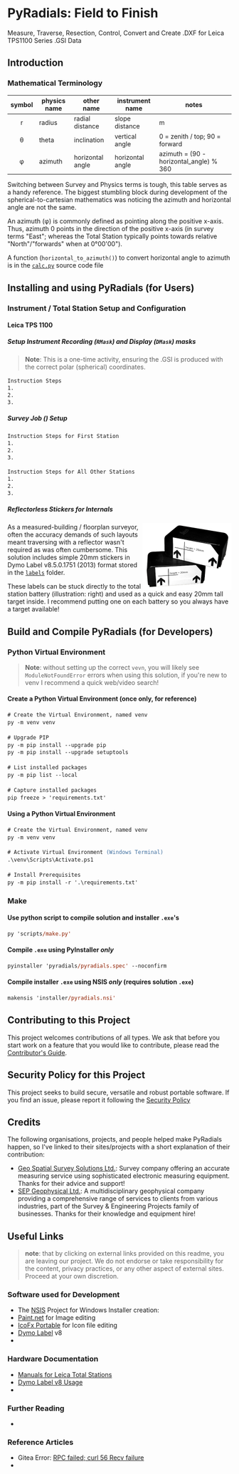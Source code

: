 # PyRadials: Field to Finish
Measure, Traverse, Resection, Control, Convert and Create .DXF for Leica TPS1100 Series .GSI Data

## Introduction

### Mathematical Terminology

| symbol | physics name | other name       | instrument name  | notes                                   |
| :----: | ------------ | ---------------- | ---------------- | --------------------------------------- |
|   r    | radius       | radial distance  | slope distance   | m                                       |
|   θ    | theta        | inclination      | vertical angle   | 0 = zenith / top; 90 = forward          |
|   φ    | azimuth      | horizontal angle | horizontal angle | azimuth = (90 - horizontal_angle) % 360 |

Switching between Survey and Physics terms is tough, this table serves as a handy reference. The biggest stumbling block during development of the spherical-to-cartesian mathematics was noticing the azimuth and horizontal angle are not the same.

An azimuth (φ) is commonly defined as pointing along the positive x-axis. Thus, azimuth 0 points in the direction of the positive x-axis (in survey terms "East"; whereas the Total Station typically points towards relative "North"/"forwards" when at 0°00'00").

A function (```horizontal_to_azimuth()```) to convert horizontal angle to azimuth is in the [```calc.py```](pyradials/calc.py) source code file




## Installing and using PyRadials (for Users)

### Instrument / Total Station Setup and Configuration

#### Leica TPS 1100

##### Setup Instrument Recording (```RMask```) and Display (```DMask```) masks
> __Note__: This is a one-time activity, ensuring the .GSI is produced with the correct polar (spherical) coordinates.

```
Instruction Steps
1.
2.
3.
```

##### Survey Job () Setup
```
Instruction Steps for First Station
1.
2.
3.

Instruction Steps for All Other Stations
1.
2.
3.
```

##### Reflectorless Stickers for Internals

<img alt="Two Leica TPS 1100 Batteries with Accurate Target Stickers" align="right" width="200px" src="docs/images/battery-labels.png" />

As a measured-building / floorplan surveyor, often the accuracy demands of such layouts meant traversing with a reflector wasn't required as was often cumbersome. This solution includes simple 20mm stickers in Dymo Label v8.5.0.1751 (2013) format stored in the [```labels```](docs/labels/)  folder.

These labels can be stuck directly to the total station battery (illustration: right) and used as a quick and easy 20mm tall target inside. I recommend putting one on each battery so you always have a target available!

## Build and Compile PyRadials (for Developers)

### Python Virtual Environment
> __Note__: without setting up the correct ```vevn```, you will likely see ```ModuleNotFoundError``` errors when using this solution, if you're new to venv I recommend a quick web/video search!

#### Create a Python Virtual Environment (once only, for reference)
```ps
# Create the Virtual Environment, named venv
py -m venv venv

# Upgrade PIP
py -m pip install --upgrade pip
py -m pip install --upgrade setuptools

# List installed packages
py -m pip list --local

# Capture installed packages
pip freeze > 'requirements.txt'
```

#### Using a Python Virtual Environment
```ps
# Create the Virtual Environment, named venv
py -m venv venv

# Activate Virtual Environment (Windows Terminal)
.\venv\Scripts\Activate.ps1

# Install Prerequisites
py -m pip install -r '.\requirements.txt'
```

### Make
#### Use python script to compile solution and installer ```.exe```'s
```ps
py 'scripts/make.py'
```

#### Compile ```.exe``` using PyInstaller _only_
```ps
pyinstaller 'pyradials/pyradials.spec' --noconfirm
```

#### Compile installer ```.exe``` using NSIS _only_ (requires solution ```.exe```)
```ps
makensis 'installer/pyradials.nsi'
```

## Contributing to this Project
This project welcomes contributions of all types. We ask that before you start work on a feature that you would like to contribute, please read the [Contributor's Guide](.github/CONTRIBUTING.md).

## Security Policy for this Project
This project seeks to build secure, versatile and robust portable software. If you find an issue, please report it following the [Security Policy](.github/SECURITY.md)

## Credits
The following organisations, projects, and people helped make PyRadials happen, so I've linked to their sites/projects with a short explanation of their contribution:
- [Geo Spatial Survey Solutions Ltd.](http://www.geo-spatial.co.uk/): Survey company offering an accurate measuring service using sophisticated electronic measuring equipment. Thanks for their advice and support!
- [SEP Geophysical Ltd.](https://www.sepgeophysical.com/): A multidisciplinary geophysical company providing a comprehensive range of services to clients from various industries, part of the Survey & Engineering Projects family of businesses. Thanks for their knowledge and equipment hire!

## Useful Links
> __note__: that by clicking on external links provided on this readme, you are leaving our project. We do not endorse or take responsibility for the content, privacy practices, or any other aspect of external sites. Proceed at your own discretion.

### Software used for Development
- The [NSIS](https://nsis.sourceforge.io/Main_Page) Project for Windows Installer creation:
- [Paint.net](https://getpaint.net/) for Image editing
- [IcoFx Portable](https://portableapps.com/apps/graphics_pictures/icofx_portable) for Icon file editing
- [Dymo Label](https://download.dymo.com/dymo/Software/Win/DLS8Setup.8.5.4.exe) v8
- 

### Hardware Documentation
- [Manuals for Leica Total Stations](https://tmackinnon.com/manuals-for-the-leica-tps1200-and-tcr1105.php)
- [Dymo Label v8 Usage](https://help.dymo.com/s/article/How-to-use-DYMO-Label-Software-v-8?language=en_US)
- 

### Further Reading
- 

### Reference Articles
- Gitea Error: [RPC failed; curl 56 Recv failure](https://stackoverflow.com/questions/75525749/how-to-fix-this-error-rpc-failed-curl-56-recv-failure-connection-was-reset)
- 